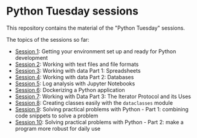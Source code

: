 # Python Tuesday sessions


This repository contains the material of the "Python Tuesday" sessions.

The topics of the sessions so far:

- [Session 1](session01): Getting your environment set up and ready for Python development
- [Session 2](session02): Working with text files and file formats
- [Session 3](session03): Working with data Part 1: Spreadsheets
- [Session 4](session04): Working with data Part 2: Databases
- [Session 5](session05): Log analysis with Jupyter Notebooks
- [Session 6](session06): Dockerizing a Python application
- [Session 7](session07): Working with Data Part 3: The Iterator Protocol and its Uses
- [Session 8](session08): Creating classes easily with the ``dataclasses`` module
- [Session 9](session09): Solving practical problems with Python - Part 1:
  combining code snippets to solve a problem
- [Session 10](session10): Solving practical problems with Python - Part 2:
  make a program more robust for daily use




<!--
vim: filetype=markdown spelllang=en,nl spell foldmethod=marker lbr nolist ruler
vim: tw=90 wrap showbreak=… shiftwidth=2 tabstop=2 softtabstop=2 expandtab
-->
